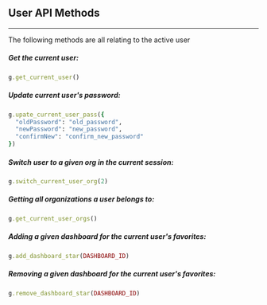 
## User API Methods
---
The following methods are all relating to the active user

##### Get the current user: 
```ruby
g.get_current_user()
```

##### Update current user's password:
```ruby
g.upate_current_user_pass({
  "oldPassword": "old_password",
  "newPassword": "new_password",
  "confirmNew": "confirm_new_password"
})
```

##### Switch user to a given org in the current session:
```ruby
g.switch_current_user_org(2)
```

##### Getting all organizations a user belongs to: 
```ruby
g.get_current_user_orgs()
```

##### Adding a given dashboard for the current user's favorites: 
```ruby
g.add_dashboard_star(DASHBOARD_ID)
```

##### Removing a given dashboard for the current user's favorites: 
```ruby
g.remove_dashboard_star(DASHBOARD_ID)
```




